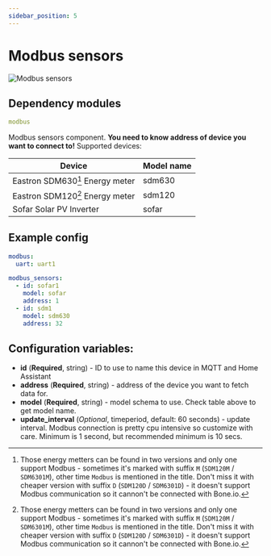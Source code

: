 ```yaml
---
sidebar_position: 5
---
```


# Modbus sensors

![Modbus sensors](/img/modbus_sensors.png)

## Dependency modules

```yaml
modbus
```

Modbus sensors component.
**You need to know address of device you want to connect to!**
Supported devices:

| Device                          | Model name |
| ------------------------------- | ---------- |
| Eastron SDM630[^1] Energy meter | sdm630     |
| Eastron SDM120[^1] Energy meter | sdm120     |
| Sofar Solar PV Inverter         | sofar      |

## Example config

```yaml title="Example config"
modbus:
  uart: uart1

modbus_sensors:
  - id: sofar1
    model: sofar
    address: 1
  - id: sdm1
    model: sdm630
    address: 32
```

## Configuration variables:

- **id** (**Required**, string) - ID to use to name this device in MQTT and Home Assistant
- **address** (**Required**, string) - address of the device you want to fetch data for.
- **model** (**Required**, string) - model schema to use. Check table above to get model name.
- **update_interval** (_Optional_, timeperiod, default: 60 seconds) - update interval. Modbus connection is pretty cpu intensive so customize with care. Minimum is 1 second, but recommended minimum is 10 secs.

[^1]: Those energy metters can be found in two versions and only one support Modbus - sometimes it's marked with suffix `M` (`SDM120M` / `SDM6301M`), other time `Modbus` is mentioned in the title. Don't miss it with cheaper version with suffix `D` (`SDM120D` / `SDM6301D`) - it doesn't support Modbus communication so it cannon't be connected with Bone.io.
